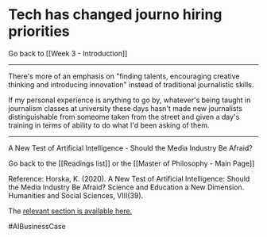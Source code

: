 # Tech has changed journo hiring priorities

Go back to [[Week 3 - Introduction]]

---

There's more of an emphasis on "finding talents, encouraging creative thinking and introducing innovation" instead of traditional journalistic skills. 

If my personal experience is anything to go by, whatever's being taught in journalism classes at university these days hasn't made new journalists distinguishable from someome taken from the street and given a day's training in terms of ability to do what I'd been asking of them.


---

A New Test of Artificial Intelligence - Should the Media Industry Be Afraid?

Go back to the [[Readings list]] or the [[Master of Philosophy - Main Page]]

Reference: Horska, K. (2020). A New Test of Artificial Intelligence: Should the Media Industry Be Afraid? Science and Education a New Dimension. Humanities and Social Sciences, VIII(39).

The [relevant section is available here.](http://seanewdim.com/uploads/3/4/5/1/34511564/httpsdoi.org10.31174send-hs2020-231viii39-06.pdf)

#AIBusinessCase